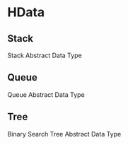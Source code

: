 # HData

## Stack
Stack Abstract Data Type

## Queue
Queue Abstract Data Type

## Tree
Binary Search Tree Abstract Data Type

